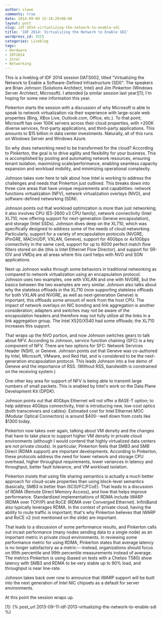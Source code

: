 ```yaml
---
author: slowe
comments: true
date: 2014-09-09 15:18:29+00:00
layout: post
slug: idf-2014-virtualizing-the-network-to-enable-sdi
title: 'IDF 2014: Virtualizing the Network to Enable SDI'
wordpress_id: 3515
categories: Liveblog
tags:
- Hardware
- IDF2014
- Intel
- Networking
---
```


This is a liveblog of IDF 2014 session DATS002, titled "Virtualizing the Network to Enable a Software-Defined Infrastructure (SDI)". The speakers are Brian Johnson (Solutions Architect, Intel) and Jim Pinkerton (Windows Server Architect, Microsoft). I attended [a similar session last year][1]; I'm hoping for some new information this year.

Pinkerton starts the session with a discussion of why Microsoft is able to speak to network virtualization via their experience with large-scale web properties (Bing, XBox Live, Outlook.com, Office, etc.). To that point, Microsoft has over 100K servers across their cloud properties, with >200K diverse services, first-party applications, and third-party applications. This amounts to $15 billion in data center investments. Naturally, all of this runs on Windows Server and Windows Azure.

So why does networking need to be transformed for the cloud? According to Pinkerton, the goal is to drive agility and flexibility for your business. This is accomplished by pooling and automating network resources, ensuring tenant isolation, maximizing scale/performance, enabling seamless capacity expansion and workload mobility, and minimizing operational complexity.

Johnson takes over here to talk about how Intel is working to address the challenges and needs that Pinkerton just outlined. This breaks down into three core areas that have unique requirements and capabilities: network functions virtualization (NFV), network virtualization overlays (NVO), and software-defined networking (SDN).

Johnson points out that workload optimization is more than just networking; it also involves CPU (E5-2600 v3 CPU family), network connectivity (Intel XL710, now offering support for next-generation Geneve encapsulation), and storage (Intel SSDs). Johnson dives deep on the XL710, which was specifically designed to address some of the needs of cloud networking. Particularly, support for a variety of encapsulation protocols (NVGRE, IPinGRE, MACinUDP, VXLAN, Geneve), support for 40Gbps or 4x10Gbps connectivity in the same card, support for up to 8000 perfect match flow filters stored on die (this is Intel Ethernet Flow Director), and support for SR-IOV and VMDq are all areas where this card helps with NVO and SDN applications.

Next up Johnson walks through some behaviors in traditional networking as compared to network virtualization using an encapsulation protocol. Johnson uses two examples, one with VXLAN and one with NVGRE, but the basics between the two examples are very similar. Johnson also talks about why the stateless offloads in the XL710 (now supporting stateless offloads for both VXLAN and NVGRE, as well as next-generation Geneve) is important; this offloads some amount of work from the host CPU. The impact of network overlays on NIC bonding and link aggregation is another consideration; adapters and switches may not be aware of the encapsulation headers and therefore may not fully utilize all the links in a link aggregation group. The Intel X520/X540 had some offloads; the XL710 increases this support.

That wraps up the NVO portion, and now Johnson switches gears to talk about NFV. According to Johnson, service function chaining (SFC) is a key component of NFV. There are two options for SFC: Network Services Header (NSH), or Geneve. Johnson points out that Geneve was co-authored by Intel, MIcrosoft, VMware, and Red Hat, and is considered to be the next-generation encapsulation protocol. This leads Johnson into a live demo of Geneve and the importance of RSS. (Without RSS, bandwidth is constrained on the receiving system.)

One other key area for support of NFV is being able to transmit large numbers of small packets. This is enabled by Intel's work on the Data Plane Development Kit (DPDK).

Johnson points out that 40Gbps Ethernet will not offer a BASE-T option; to help address 40Gbps connectivity, Intel is introducing new, low-cost optics (both transceivers and cables). Estimated cost for Intel Ethernet MOC (Modular Optical Connectors) is around $400--well down from costs like $1300 today.

Pinkerton now takes over again, talking about VM density and the changes that have to take place to support higher VM density in private cloud environments (although I would contend that highly virtualized data centers are _not_ private clouds). In particular, Pinkerton feels that SMB3 and SMB Direct (RDMA support) are important developments. According to Pinkerton, these protocols address the need for lower network and storage CPU overhead, higher throughput requirements, lower variances in latency and throughput, better fault tolerance, and VM workload isolation.

Pinkerton insists that using file sharing semantics is actually a much better approach for cloud-scale properties than using block-level semantics (basically, SMB3 is better than iSCSI/FC/FCoE). That leads to a discussion of RDMA (Remote Direct Memory Access), and how that helps improve performance. Standardized implementations of RDMA include iWARP (RDMA over TCP/IP) and RoCE (RDMA over Converged Ethernet). InfiniBand also typically leverages RDMA. In the context of private cloud, having the ability to route traffic is important; that's why Pinkerton believes that iWARP and RoCE v2 (not mentioned on the slide) are important.

That leads to a discussion of some performance results, and Pinkerton calls out incast performance (many nodes sending data to a single node) as an important metric in private cloud environments. In reviewing some performance metric for using RDMA, Pinkerton states that average latency is no longer satisfactory as a metric---instead, organizations should focus on 95th percentile and 99th percentile measurements instead of average. The metrics Pinkerton is using (based on tests with a Chelsio T580) show latency with SMB3 and RDMA to be very stable up to 90% load, and throughput is near line-rate.

Johnson takes back over now to announce that iWARP support will be built into the next generation of Intel NIC chipsets as a default for server environments.

At this point the session wraps up.

[1]: {% post_url 2013-09-11-idf-2013-virtualizing-the-network-to-enable-sdi %}
